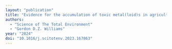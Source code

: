 ```yaml
---
layout: "publication"
title: "Evidence for the accumulation of toxic metal(loid)s in agricultural soils impacted from long-term application of phosphate fertilizer"
authors:
  - "Science of The Total Environment"
  - "Gordon D.Z. Williams"
year: "2024"
doi: "10.1016/j.scitotenv.2023.167863"
---
```


